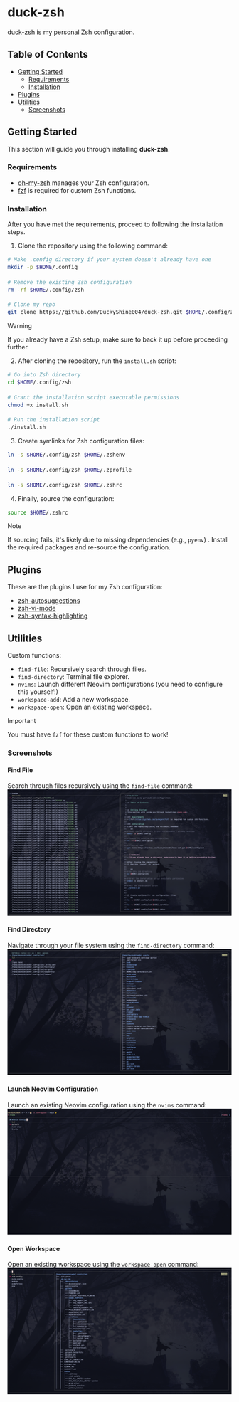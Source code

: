 # duck-zsh
duck-zsh is my personal Zsh configuration.

## Table of Contents
- [Getting Started](#getting-started)
    - [Requirements](#requirements)
    - [Installation](#installation)
- [Plugins](#plugins)
- [Utilities](#utilities)
    - [Screenshots](#screenshots)

## Getting Started
This section will guide you through installing **duck-zsh**.

### Requirements
* [oh-my-zsh](https://ohmyz.sh/) manages your Zsh configuration.
* [fzf](https://github.com/junegunn/fzf) is required for custom Zsh functions.

### Installation
After you have met the requirements, proceed to following the installation steps. 

1) Clone the repository using the following command:

```sh
# Make .config directory if your system doesn't already have one
mkdir -p $HOME/.config

# Remove the existing Zsh configuration
rm -rf $HOME/.config/zsh

# Clone my repo
git clone https://github.com/DuckyShine004/duck-zsh.git $HOME/.config/zsh
```

> [!WARNING]
> If you already have a Zsh setup, make sure to back it up before proceeding further. 

2) After cloning the repository, run the `install.sh` script:

```sh
# Go into Zsh directory
cd $HOME/.config/zsh

# Grant the installation script executable permissions
chmod +x install.sh

# Run the installation script
./install.sh
```

3) Create symlinks for Zsh configuration files:

```sh
ln -s $HOME/.config/zsh $HOME/.zshenv

ln -s $HOME/.config/zsh $HOME/.zprofile

ln -s $HOME/.config/zsh $HOME/.zshrc
```

4) Finally, source the configuration:
```sh
source $HOME/.zshrc
```

> [!NOTE]
> If sourcing fails, it's likely due to missing dependencies (e.g., `pyenv`) . Install the required packages and re-source the configuration.

## Plugins
These are the plugins I use for my Zsh configuration:
* [zsh-autosuggestions](https://github.com/zsh-users/zsh-autosuggestions)
* [zsh-vi-mode](https://github.com/jeffreytse/zsh-vi-mode)
* [zsh-syntax-highlighting](https://github.com/zsh-users/zsh-syntax-highlighting)

## Utilities
Custom functions:
* `find-file`: Recursively search through files.
* `find-directory`: Terminal file explorer.
* `nvims`: Launch different Neovim configurations (you need to configure this yourself!)
* `workspace-add`: Add a new workspace.
* `workspace-open`: Open an existing workspace.

> [!IMPORTANT]
> You must have `fzf` for these custom functions to work!

### Screenshots

#### Find File
Search through files recursively using the `find-file` command:
![find-file](snapshots/find-file.png)

#### Find Directory
Navigate through your file system using the `find-directory` command:
![find-file](snapshots/find-directory.png)

#### Launch Neovim Configuration
Launch an existing Neovim configuration using the `nvims` command:
![nvims](snapshots/nvims.png)

#### Open Workspace 
Open an existing workspace using the `workspace-open` command:
![workspace-open](snapshots/workspace-open.png)

